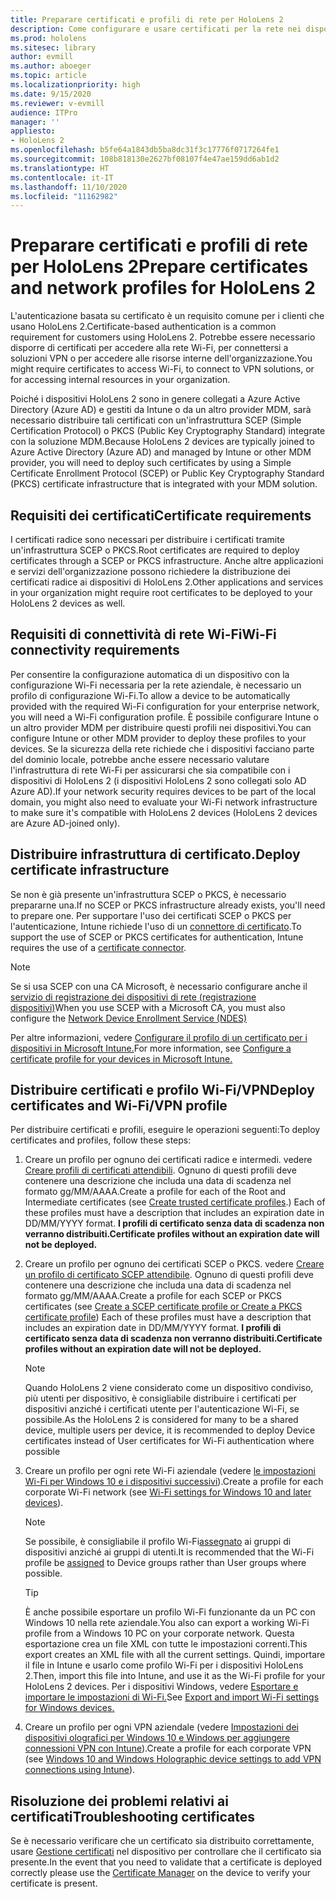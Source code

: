 ```yaml
---
title: Preparare certificati e profili di rete per HoloLens 2
description: Come configurare e usare certificati per la rete nei dispositivi HoloLens 2
ms.prod: hololens
ms.sitesec: library
author: evmill
ms.author: aboeger
ms.topic: article
ms.localizationpriority: high
ms.date: 9/15/2020
ms.reviewer: v-evmill
audience: ITPro
manager: ''
appliesto:
- HoloLens 2
ms.openlocfilehash: b5fe64a1843db5ba8dc31f3c17776f0717264fe1
ms.sourcegitcommit: 108b818130e2627bf08107f4e47ae159dd6ab1d2
ms.translationtype: HT
ms.contentlocale: it-IT
ms.lasthandoff: 11/10/2020
ms.locfileid: "11162982"
---
```

# <span data-ttu-id="b62f3-103">Preparare certificati e profili di rete per HoloLens 2</span><span class="sxs-lookup"><span data-stu-id="b62f3-103">Prepare certificates and network profiles for HoloLens 2</span></span>

<span data-ttu-id="b62f3-104">L'autenticazione basata su certificato è un requisito comune per i clienti che usano HoloLens 2.</span><span class="sxs-lookup"><span data-stu-id="b62f3-104">Certificate-based authentication is a common requirement for customers using HoloLens 2.</span></span> <span data-ttu-id="b62f3-105">Potrebbe essere necessario disporre di certificati per accedere alla rete Wi-Fi, per connettersi a soluzioni VPN o per accedere alle risorse interne dell'organizzazione.</span><span class="sxs-lookup"><span data-stu-id="b62f3-105">You might require certificates to access Wi-Fi, to connect to VPN solutions, or for accessing internal resources in your organization.</span></span>

<span data-ttu-id="b62f3-106">Poiché i dispositivi HoloLens 2 sono in genere collegati a Azure Active Directory (Azure AD) e gestiti da Intune o da un altro provider MDM, sarà necessario distribuire tali certificati con un'infrastruttura SCEP (Simple Certification Protocol) o PKCS (Public Key Cryptography Standard) integrate con la soluzione MDM.</span><span class="sxs-lookup"><span data-stu-id="b62f3-106">Because HoloLens 2 devices are typically joined to Azure Active Directory (Azure AD) and managed by Intune or other MDM provider, you will need to deploy such certificates by using a Simple Certificate Enrollment Protocol (SCEP) or Public Key Cryptography Standard (PKCS) certificate infrastructure that is integrated with your MDM solution.</span></span>

## <span data-ttu-id="b62f3-107">Requisiti dei certificati</span><span class="sxs-lookup"><span data-stu-id="b62f3-107">Certificate requirements</span></span>
<span data-ttu-id="b62f3-108">I certificati radice sono necessari per distribuire i certificati tramite un'infrastruttura SCEP o PKCS.</span><span class="sxs-lookup"><span data-stu-id="b62f3-108">Root certificates are required to deploy certificates through a SCEP or PKCS infrastructure.</span></span> <span data-ttu-id="b62f3-109">Anche altre applicazioni e servizi dell'organizzazione possono richiedere la distribuzione dei certificati radice ai dispositivi di HoloLens 2.</span><span class="sxs-lookup"><span data-stu-id="b62f3-109">Other applications and services in your organization might require root certificates to be deployed to your HoloLens 2 devices as well.</span></span> 

## <span data-ttu-id="b62f3-110">Requisiti di connettività di rete Wi-Fi</span><span class="sxs-lookup"><span data-stu-id="b62f3-110">Wi-Fi connectivity requirements</span></span>
<span data-ttu-id="b62f3-111">Per consentire la configurazione automatica di un dispositivo con la configurazione Wi-Fi necessaria per la rete aziendale, è necessario un profilo di configurazione Wi-Fi.</span><span class="sxs-lookup"><span data-stu-id="b62f3-111">To allow a device to be automatically provided with the required Wi-Fi configuration for your enterprise network, you will need a Wi-Fi configuration profile.</span></span> <span data-ttu-id="b62f3-112">È possibile configurare Intune o un altro provider MDM per distribuire questi profili nei dispositivi.</span><span class="sxs-lookup"><span data-stu-id="b62f3-112">You can configure Intune or other MDM provider to deploy these profiles to your devices.</span></span> <span data-ttu-id="b62f3-113">Se la sicurezza della rete richiede che i dispositivi facciano parte del dominio locale, potrebbe anche essere necessario valutare l'infrastruttura di rete Wi-Fi per assicurarsi che sia compatibile con i dispositivi di HoloLens 2 (i dispositivi HoloLens 2 sono collegati solo AD Azure AD).</span><span class="sxs-lookup"><span data-stu-id="b62f3-113">If your network security requires devices to be part of the local domain, you might also need to evaluate your Wi-Fi network infrastructure to make sure it's compatible with HoloLens 2 devices (HoloLens 2 devices are Azure AD-joined only).</span></span>

## <span data-ttu-id="b62f3-114">Distribuire infrastruttura di certificato.</span><span class="sxs-lookup"><span data-stu-id="b62f3-114">Deploy certificate infrastructure</span></span>
<span data-ttu-id="b62f3-115">Se non è già presente un'infrastruttura SCEP o PKCS, è necessario prepararne una.</span><span class="sxs-lookup"><span data-stu-id="b62f3-115">If no SCEP or PKCS infrastructure already exists, you'll need to prepare one.</span></span> <span data-ttu-id="b62f3-116">Per supportare l'uso dei certificati SCEP o PKCS per l'autenticazione, Intune richiede l'uso di un [connettore di certificato](https://docs.microsoft.com/mem/intune/protect/certificate-connectors).</span><span class="sxs-lookup"><span data-stu-id="b62f3-116">To support the use of SCEP or PKCS certificates for authentication, Intune requires the use of a [certificate connector](https://docs.microsoft.com/mem/intune/protect/certificate-connectors).</span></span>

> [!NOTE]
> <span data-ttu-id="b62f3-117">Se si usa SCEP con una CA Microsoft, è necessario configurare anche il [servizio di registrazione dei dispositivi di rete (registrazione dispositivi)](https://docs.microsoft.com/mem/intune/protect/certificates-scep-configure#set-up-ndes)</span><span class="sxs-lookup"><span data-stu-id="b62f3-117">When you use SCEP with a Microsoft CA, you must also configure the [Network Device Enrollment Service (NDES)](https://docs.microsoft.com/mem/intune/protect/certificates-scep-configure#set-up-ndes)</span></span>

<span data-ttu-id="b62f3-118">Per altre informazioni, vedere [Configurare il profilo di un certificato per i dispositivi in Microsoft Intune.](https://docs.microsoft.com/intune/certificates-configure)</span><span class="sxs-lookup"><span data-stu-id="b62f3-118">For more information, see [Configure a certificate profile for your devices in Microsoft Intune.](https://docs.microsoft.com/intune/certificates-configure)</span></span>

## <span data-ttu-id="b62f3-119">Distribuire certificati e profilo Wi-Fi/VPN</span><span class="sxs-lookup"><span data-stu-id="b62f3-119">Deploy certificates and Wi-Fi/VPN profile</span></span>
<span data-ttu-id="b62f3-120">Per distribuire certificati e profili, eseguire le operazioni seguenti:</span><span class="sxs-lookup"><span data-stu-id="b62f3-120">To deploy certificates and profiles, follow these steps:</span></span>
1.  <span data-ttu-id="b62f3-121">Creare un profilo per ognuno dei certificati radice e intermedi. vedere [Creare profili di certificati attendibili](https://docs.microsoft.com/intune/protect/certificates-configure#create-trusted-certificate-profiles). Ognuno di questi profili deve contenere una descrizione che includa una data di scadenza nel formato gg/MM/AAAA.</span><span class="sxs-lookup"><span data-stu-id="b62f3-121">Create a profile for each of the Root and Intermediate certificates (see [Create trusted certificate profiles](https://docs.microsoft.com/intune/protect/certificates-configure#create-trusted-certificate-profiles).) Each of these profiles must have a description that includes an expiration date in DD/MM/YYYY format.</span></span> **<span data-ttu-id="b62f3-122">I profili di certificato senza data di scadenza non verranno distribuiti.</span><span class="sxs-lookup"><span data-stu-id="b62f3-122">Certificate profiles without an expiration date will not be deployed.</span></span>**
1.  <span data-ttu-id="b62f3-123">Creare un profilo per ognuno dei certificati SCEP o PKCS. vedere [Creare un profilo di certificato SCEP attendibile](https://docs.microsoft.com/intune/protect/certficates-pfx-configure#create-a-pkcs-certificate-profile). Ognuno di questi profili deve contenere una descrizione che includa una data di scadenza nel formato gg/MM/AAAA.</span><span class="sxs-lookup"><span data-stu-id="b62f3-123">Create a profile for each SCEP or PKCS certificates (see [Create a SCEP certificate profile or Create a PKCS certificate profile](https://docs.microsoft.com/intune/protect/certficates-pfx-configure#create-a-pkcs-certificate-profile)) Each of these profiles must have a description that includes an expiration date in DD/MM/YYYY format.</span></span> **<span data-ttu-id="b62f3-124">I profili di certificato senza data di scadenza non verranno distribuiti.</span><span class="sxs-lookup"><span data-stu-id="b62f3-124">Certificate profiles without an expiration date will not be deployed.</span></span>**

    > [!NOTE]
    > <span data-ttu-id="b62f3-125">Quando HoloLens 2 viene considerato come un dispositivo condiviso, più utenti per dispositivo, è consigliabile distribuire i certificati per dispositivi anziché i certificati utente per l'autenticazione Wi-Fi, se possibile.</span><span class="sxs-lookup"><span data-stu-id="b62f3-125">As the HoloLens 2 is considered for many to be a shared device, multiple users per device, it is recommended to deploy Device certificates instead of User certificates for Wi-Fi authentication where possible</span></span>

3.  <span data-ttu-id="b62f3-126">Creare un profilo per ogni rete Wi-Fi aziendale (vedere [le impostazioni Wi-Fi per Windows 10 e i dispositivi successivi](https://docs.microsoft.com/intune/wi-fi-settings-windows)).</span><span class="sxs-lookup"><span data-stu-id="b62f3-126">Create a profile for each corporate Wi-Fi network (see [Wi-Fi settings for Windows 10 and later devices](https://docs.microsoft.com/intune/wi-fi-settings-windows)).</span></span> 
    > [!NOTE]
    > <span data-ttu-id="b62f3-127">Se possibile, è consigliabile il profilo Wi-Fi[assegnato](https://docs.microsoft.com/mem/intune/configuration/device-profile-assign) ai gruppi di dispositivi anziché ai gruppi di utenti.</span><span class="sxs-lookup"><span data-stu-id="b62f3-127">It is recommended that the Wi-Fi profile be [assigned](https://docs.microsoft.com/mem/intune/configuration/device-profile-assign) to Device groups rather than User groups where possible.</span></span> 

    > [!TIP]
    > <span data-ttu-id="b62f3-128">È anche possibile esportare un profilo Wi-Fi funzionante da un PC con Windows 10 nella rete aziendale.</span><span class="sxs-lookup"><span data-stu-id="b62f3-128">You also can export a working Wi-Fi profile from a Windows 10 PC on your corporate network.</span></span> <span data-ttu-id="b62f3-129">Questa esportazione crea un file XML con tutte le impostazioni correnti.</span><span class="sxs-lookup"><span data-stu-id="b62f3-129">This export creates an XML file with all the current settings.</span></span> <span data-ttu-id="b62f3-130">Quindi, importare il file in Intune e usarlo come profilo Wi-Fi per i dispositivi HoloLens 2.</span><span class="sxs-lookup"><span data-stu-id="b62f3-130">Then, import this file into Intune, and use it as the Wi-Fi profile for your HoloLens 2 devices.</span></span> <span data-ttu-id="b62f3-131">Per i dispositivi Windows, vedere [Esportare e importare le impostazioni di Wi-Fi.](https://docs.microsoft.com/mem/intune/configuration/wi-fi-settings-import-windows-8-1)</span><span class="sxs-lookup"><span data-stu-id="b62f3-131">See [Export and import Wi-Fi settings for Windows devices.](https://docs.microsoft.com/mem/intune/configuration/wi-fi-settings-import-windows-8-1)</span></span>

4.  <span data-ttu-id="b62f3-132">Creare un profilo per ogni VPN aziendale (vedere [Impostazioni dei dispositivi olografici per Windows 10 e Windows per aggiungere connessioni VPN con Intune](https://docs.microsoft.com/intune/vpn-settings-windows-10)).</span><span class="sxs-lookup"><span data-stu-id="b62f3-132">Create a profile for each corporate VPN (see [Windows 10 and Windows Holographic device settings to add VPN connections using Intune](https://docs.microsoft.com/intune/vpn-settings-windows-10)).</span></span>

## <span data-ttu-id="b62f3-133">Risoluzione dei problemi relativi ai certificati</span><span class="sxs-lookup"><span data-stu-id="b62f3-133">Troubleshooting certificates</span></span>

<span data-ttu-id="b62f3-134">Se è necessario verificare che un certificato sia distribuito correttamente, usare [Gestione certificati](certificate-manager.md) nel dispositivo per controllare che il certificato sia presente.</span><span class="sxs-lookup"><span data-stu-id="b62f3-134">In the event that you need to validate that a certificate is deployed correctly please use the [Certificate Manager](certificate-manager.md) on the device to verify your certificate is present.</span></span>  


